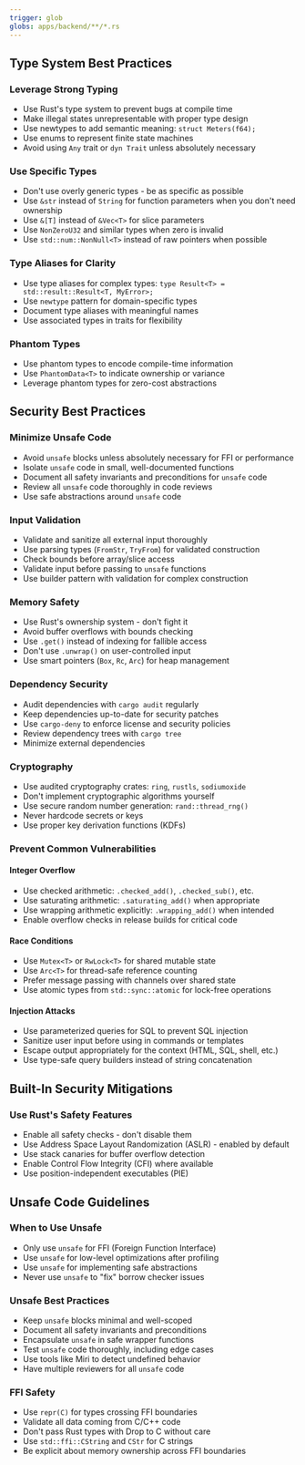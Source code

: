 ```yaml
---
trigger: glob
globs: apps/backend/**/*.rs
---
```


## Type System Best Practices

### Leverage Strong Typing
- Use Rust's type system to prevent bugs at compile time
- Make illegal states unrepresentable with proper type design
- Use newtypes to add semantic meaning: `struct Meters(f64);`
- Use enums to represent finite state machines
- Avoid using `Any` trait or `dyn Trait` unless absolutely necessary

### Use Specific Types
- Don't use overly generic types - be as specific as possible
- Use `&str` instead of `String` for function parameters when you don't need ownership
- Use `&[T]` instead of `&Vec<T>` for slice parameters
- Use `NonZeroU32` and similar types when zero is invalid
- Use `std::num::NonNull<T>` instead of raw pointers when possible

### Type Aliases for Clarity
- Use type aliases for complex types: `type Result<T> = std::result::Result<T, MyError>;`
- Use `newtype` pattern for domain-specific types
- Document type aliases with meaningful names
- Use associated types in traits for flexibility

### Phantom Types
- Use phantom types to encode compile-time information
- Use `PhantomData<T>` to indicate ownership or variance
- Leverage phantom types for zero-cost abstractions

## Security Best Practices

### Minimize Unsafe Code
- Avoid `unsafe` blocks unless absolutely necessary for FFI or performance
- Isolate `unsafe` code in small, well-documented functions
- Document all safety invariants and preconditions for `unsafe` code
- Review all `unsafe` code thoroughly in code reviews
- Use safe abstractions around `unsafe` code

### Input Validation
- Validate and sanitize all external input thoroughly
- Use parsing types (`FromStr`, `TryFrom`) for validated construction
- Check bounds before array/slice access
- Validate input before passing to `unsafe` functions
- Use builder pattern with validation for complex construction

### Memory Safety
- Use Rust's ownership system - don't fight it
- Avoid buffer overflows with bounds checking
- Use `.get()` instead of indexing for fallible access
- Don't use `.unwrap()` on user-controlled input
- Use smart pointers (`Box`, `Rc`, `Arc`) for heap management

### Dependency Security
- Audit dependencies with `cargo audit` regularly
- Keep dependencies up-to-date for security patches
- Use `cargo-deny` to enforce license and security policies
- Review dependency trees with `cargo tree`
- Minimize external dependencies

### Cryptography
- Use audited cryptography crates: `ring`, `rustls`, `sodiumoxide`
- Don't implement cryptographic algorithms yourself
- Use secure random number generation: `rand::thread_rng()`
- Never hardcode secrets or keys
- Use proper key derivation functions (KDFs)

### Prevent Common Vulnerabilities

#### Integer Overflow
- Use checked arithmetic: `.checked_add()`, `.checked_sub()`, etc.
- Use saturating arithmetic: `.saturating_add()` when appropriate
- Use wrapping arithmetic explicitly: `.wrapping_add()` when intended
- Enable overflow checks in release builds for critical code

#### Race Conditions
- Use `Mutex<T>` or `RwLock<T>` for shared mutable state
- Use `Arc<T>` for thread-safe reference counting
- Prefer message passing with channels over shared state
- Use atomic types from `std::sync::atomic` for lock-free operations

#### Injection Attacks
- Use parameterized queries for SQL to prevent SQL injection
- Sanitize user input before using in commands or templates
- Escape output appropriately for the context (HTML, SQL, shell, etc.)
- Use type-safe query builders instead of string concatenation

## Built-In Security Mitigations

### Use Rust's Safety Features
- Enable all safety checks - don't disable them
- Use Address Space Layout Randomization (ASLR) - enabled by default
- Use stack canaries for buffer overflow detection
- Enable Control Flow Integrity (CFI) where available
- Use position-independent executables (PIE)

## Unsafe Code Guidelines

### When to Use Unsafe
- Only use `unsafe` for FFI (Foreign Function Interface)
- Use `unsafe` for low-level optimizations after profiling
- Use `unsafe` for implementing safe abstractions
- Never use `unsafe` to "fix" borrow checker issues

### Unsafe Best Practices
- Keep `unsafe` blocks minimal and well-scoped
- Document all safety invariants and preconditions
- Encapsulate `unsafe` in safe wrapper functions
- Test `unsafe` code thoroughly, including edge cases
- Use tools like Miri to detect undefined behavior
- Have multiple reviewers for all `unsafe` code

### FFI Safety
- Use `repr(C)` for types crossing FFI boundaries
- Validate all data coming from C/C++ code
- Don't pass Rust types with Drop to C without care
- Use `std::ffi::CString` and `CStr` for C strings
- Be explicit about memory ownership across FFI boundaries